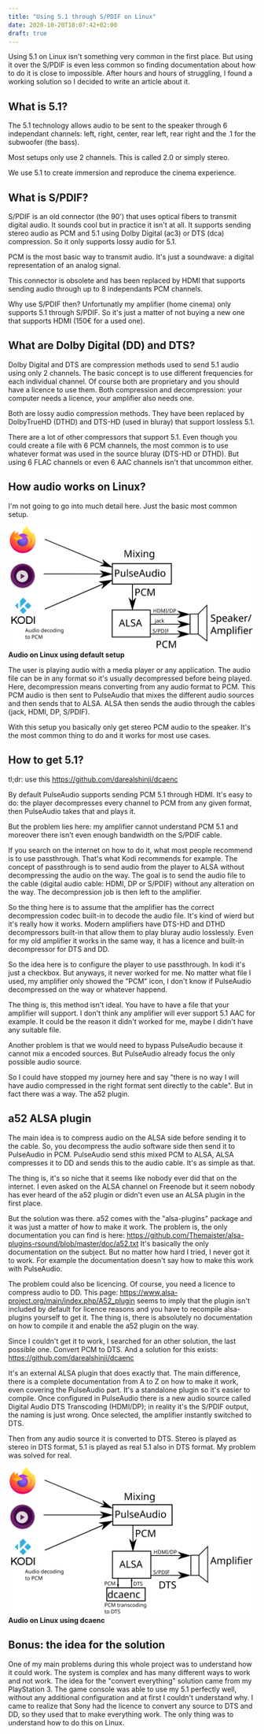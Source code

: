 ```yaml
---
title: "Using 5.1 through S/PDIF on Linux"
date: 2020-10-20T18:07:42+02:00
draft: true
---
```


Using 5.1 on Linux isn't something very common in the first place. But using it over the S/PDIF is even less common so finding documentation
about how to do it is close to impossible. After hours and hours of struggling, I found a working solution so I decided to write an article about it.

## What is 5.1?

The 5.1 technology allows audio to be sent to the speaker through 6 independant channels: 
left, right, center, rear left, rear right and the .1 for the subwoofer (the bass).

Most setups only use 2 channels. This is called 2.0 or simply stereo.

We use 5.1 to create immersion and reproduce the cinema experience.

## What is S/PDIF?

S/PDIF is an old connector (the 90') that uses optical fibers to transmit digital audio. It sounds cool but in practice it isn't at all.
It supports sending stereo audio as PCM and 5.1 using Dolby Digital (ac3) or DTS (dca) compression. So it only supports lossy audio for 5.1.

PCM is the most basic way to transmit audio. It's just a soundwave: a digital representation of an analog signal.

This connector is obsolete and has been replaced by HDMI that supports sending audio through up to 8 independants PCM channels.

Why use S/PDIF then? Unfortunatly my amplifier (home cinema) only supports 5.1 through S/PDIF. So it's just a matter of not buying a new one that supports HDMI (150€ for a used one).

## What are Dolby Digital (DD) and DTS?

Dolby Digital and DTS are compression methods used to send 5.1 audio using only 2 channels. The basic concept is to use different frequencies for each individual channel.
Of course both are proprietary and you should have a licence to use them. Both compression and decompression: your computer needs a licence, your amplifier also needs one.

Both are lossy audio compression methods. They have been replaced by DolbyTrueHD (DTHD) and DTS-HD (used in bluray) that support lossless 5.1.

There are a lot of other compressors that support 5.1. Even though you could create a file with 6 PCM channels, the most common is to use whatever
format was used in the source bluray (DTS-HD or DTHD). But using 6 FLAC channels or even 6 AAC channels isn't that uncommon either.

## How audio works on Linux?

I'm not going to go into much detail here. Just the basic most common setup.

![linux audio schema](/pcm.svg)
**Audio on Linux using default setup**

The user is playing audio with a media player or any application. The audio file can be in any format so it's usually decompressed before being played.
Here, decompression means converting from any audio format to PCM. This PCM audio is then sent to PulseAudio that mixes the different audio
sources and then sends that to ALSA. ALSA then sends the audio through the cables (jack, HDMI, DP, S/PDIF).

With this setup you basically only get stereo PCM audio to the speaker. It's the most common thing to do and it works for most use cases.

## How to get 5.1?

tl;dr: use this https://github.com/darealshinji/dcaenc

By default PulseAudio supports sending PCM 5.1 through HDMI. It's easy to do: the player decompresses every channel to PCM from any given format, then PulseAudio
takes that and plays it.

But the problem lies here: my amplifier cannot understand PCM 5.1 and moreover there isn't even enough bandwidth on the S/PDIF cable.

If you search on the internet on how to do it, what most people recommend is to use passthrough. That's what Kodi recommends for example.
The concept of passthrough is to send audio from the player to ALSA without decompressing the audio on the way. The goal is to send the audio
file to the cable (digital audio cable: HDMI, DP or S/PDIF) without any alteration on the way. The decompression job is then left to the amplifier.

So the thing here is to assume that the amplifier has the correct decompression codec built-in to decode the audio file. It's kind of wierd but it's 
really how it works. Modern amplifiers have DTS-HD and DTHD decompressors built-in that allow them to play bluray audio losslessly. Even for 
my old amplifier it works in the same way, it has a licence and built-in decompressor for DTS and DD.

So the idea here is to configure the player to use passthrough. In kodi it's just a checkbox. But anyways, it never worked for me.
No matter what file I used, my amplifier only showed the "PCM" icon, I don't know if PulseAudio decompressed on the way or whatever happend.

The thing is, this method isn't ideal. You have to have a file that your amplifier will support. I don't think any amplifier will ever
support 5.1 AAC for example. It could be the reason it didn't worked for me, maybe I didn't have any suitable file.

Another problem is that we would need to bypass PulseAudio because it cannot mix a encoded sources. But
PulseAudio already focus the only possible audio source.

So I could have stopped my journey here and say "there is no way I will have audio compressed in the right format sent directly to the cable".
But in fact there was a way. The a52 plugin.

## a52 ALSA plugin

The main idea is to compress audio on the ALSA side before sending it to the cable. So, you decompress the audio software side then send it to 
PulseAudio in PCM. PulseAudio send sthis mixed PCM to ALSA, ALSA compresses it to DD and sends this to the audio cable. It's as simple as that.

The thing is, it's so niche that it seems like nobody ever did that on the internet. I even asked on the ALSA channel on Freenode but it seem nobody
has ever heard of the a52 plugin or didn't even use an ALSA plugin in the first place.

But the solution was there. a52 comes with the "alsa-plugins" package and it was just a matter of how to make it work.
The problem is, the only documentation you can find is here: https://github.com/Themaister/alsa-plugins-rsound/blob/master/doc/a52.txt
It's basically the only documentation on the subject. But no matter how hard I tried, I never got it to work. For example the documentation
doesn't say how to make this work with PulseAudio.

The problem could also be licencing. Of course, you need a licence to compress audio to DD. 
This page: https://www.alsa-project.org/main/index.php/A52_plugin seems to imply that the plugin isn't included by default for licence reasons and 
you have to recompile alsa-plugins yourself to get it. The thing is, there is absolutely no documentation on how to compile it and enable 
the a52 plugin on the way.

Since I couldn't get it to work, I searched for an other solution, the last possible one. Convert PCM to DTS.
And a solution for this exists: https://github.com/darealshinji/dcaenc

It's an external ALSA plugin that does exactly that. The main difference, there is a complete documentation from A to Z on how to make it work,
even covering the PulseAudio part. It's a standalone plugin so it's easier to compile. 
Once configured in PulseAudio there is a new audio source called Digital Audio DTS Transcoding (HDMI/DP); 
in reality it's the S/PDIF output, the naming is just wrong. Once selected, the amplifier instantly switched to DTS.

Then from any audio source it is converted to DTS. Stereo is played as stereo in DTS format, 5.1 is played as real 5.1 also in DTS format. 
My problem was solved for real.

![linux audio dca schema](/dca.svg)
**Audio on Linux using dcaenc**

## Bonus: the idea for the solution

One of my main problems during this whole project was to understand how it could work. The system is complex and has many different ways
to work and not work. The idea for the "convert everything" solution came from my PlayStation 3. The game console was able to use my 5.1
perfectly well, without any additional configuration and at first I couldn't understand why. I came to realize that Sony had the licence
to convert any source to DTS and DD, so they used that to make everything work. The only thing was to understand how to do this on Linux.

